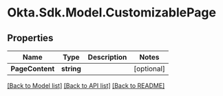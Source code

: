 # Okta.Sdk.Model.CustomizablePage

## Properties

Name | Type | Description | Notes
------------ | ------------- | ------------- | -------------
**PageContent** | **string** |  | [optional] 

[[Back to Model list]](../README.md#documentation-for-models) [[Back to API list]](../README.md#documentation-for-api-endpoints) [[Back to README]](../README.md)

